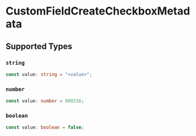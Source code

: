 # CustomFieldCreateCheckboxMetadata


## Supported Types

### `string`

```typescript
const value: string = "<value>";
```

### `number`

```typescript
const value: number = 800316;
```

### `boolean`

```typescript
const value: boolean = false;
```

